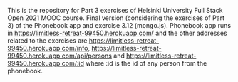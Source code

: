 This is the repository for Part 3 exercises of Helsinki University Full Stack Open 2021 MOOC course.
Final version (considering the exercises of Part 3) of the Phonebook app and exercise 3.12 (mongo.js). Phonebook app runs in https://limitless-retreat-99450.herokuapp.com/ and the 
other addresses related to the exercises are https://limitless-retreat-99450.herokuapp.com/info,
https://limitless-retreat-99450.herokuapp.com/api/persons and https://limitless-retreat-99450.herokuapp.com/:id where :id is the id of any person from the phonebook.
